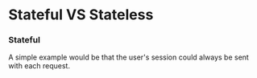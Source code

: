 # Stateful VS Stateless

### Stateful

A simple example would be that the user's session could always be sent with each request.
